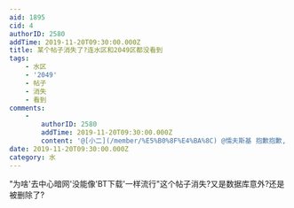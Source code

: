 ```yaml
---
aid: 1895
cid: 4
authorID: 2580
addTime: 2019-11-20T09:30:00.000Z
title: 某个帖子消失了?连水区和2049区都没看到
tags:
    - 水区
    - '2049'
    - 帖子
    - 消失
    - 看到
comments:
    -
        authorID: 2580
        addTime: 2019-11-20T09:30:00.000Z
        content: '@[小二](/member/%E5%B0%8F%E4%BA%8C) @懦夫斯基 抱歉抱歉,　怪我没看仔细,　这贴也移水区吧'
date: 2019-11-20T09:30:00.000Z
category: 水
---
```


"为啥'去中心暗网'没能像'BT下载'一样流行"这个帖子消失?又是数据库意外?还是被删除了?
